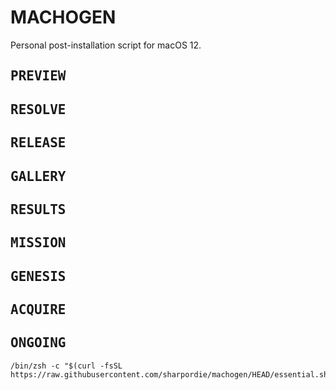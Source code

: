 # MACHOGEN

Personal post-installation script for macOS 12.

## <samp>PREVIEW</samp>
## <samp>RESOLVE</samp>
## <samp>RELEASE</samp>
## <samp>GALLERY</samp>
## <samp>RESULTS</samp>
## <samp>MISSION</samp>
## <samp>GENESIS</samp>
## <samp>ACQUIRE</samp>
## <samp>ONGOING</samp>

```shell
/bin/zsh -c "$(curl -fsSL https://raw.githubusercontent.com/sharpordie/machogen/HEAD/essential.sh)"
```
